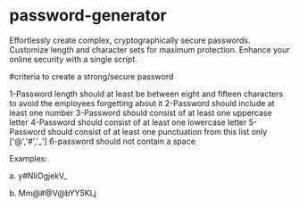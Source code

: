 # password-generator
Effortlessly create complex, cryptographically secure passwords. Customize length and character sets for maximum protection. Enhance your online security with a single script.



#criteria to create a strong/secure password

1-Password length should at least be between eight and fifteen characters to avoid the employees forgetting about it 
2-Password should include at least one number
3-Password should consist of at least one uppercase letter
4-Password should consist of at least one lowercase letter
5-Password should consist of at least one punctuation from this list only ['@','#','_']
6-password should not contain a space


Examples:

a. y#NIiOgjekV_

b.  Mm@#@V@bYY5KLj
